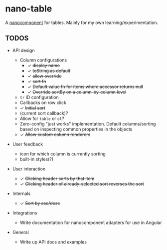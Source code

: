 # nano-table

A [nanocomponent](https://github.com/choojs/nanocomponent) for tables. Mainly for my own learning/experimentation.

## TODOS
- API design
  - Column configurations
    - ✓ ~~display name~~
    - ✓ ~~toString as default~~
    - ✓ ~~allow override~~
    - ✓ ~~sort fn~~
    - ✓ ~~Default value fn for items where accessor returns null~~
    - ✓ ~~Override sortBy on a column-by-column level~~
  - `tr` ID configuration
  - Callbacks on row click
  - ✓ ~~Initial sort~~
  - (current sort callback)?
  - Allow for `table` or `ol`?
  - Zero-config "just works" implementation. Default columns/sorting based on inspecting common properties in the objects
  - ✓ ~~Allow custom column renderers~~

- User feedback
  - icon for which column is currently sorting
  - built-in styles(?)

- User interaction
  - ✓ ~~Clicking header sorts by that item~~
  - ✓ ~~Clicking header of already-selected sort reverses the sort~~

- Internals
  - ✓ ~~Sort by asc/desc~~

- Integrations
  - Write documentation for nanocomponent adapters for use in Angular

- General
  - Write up API docs and examples